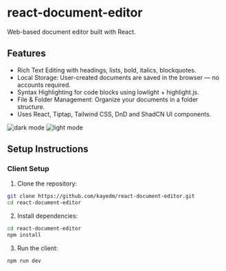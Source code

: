 #  react-document-editor

Web-based document editor built with React. 

## Features
- Rich Text Editing with headings, lists, bold, italics, blockquotes.
- Local Storage: User-created documents are saved in the browser — no accounts required.
- Syntax Highlighting for code blocks using lowlight + highlight.js.
- File & Folder Management: Organize your documents in a folder structure.
- Uses React, Tiptap, Tailwind CSS, DnD and ShadCN UI components.
  
![dark mode](https://github.com/user-attachments/assets/ae7ca423-fa35-4071-b628-422f7e73aeba)
![light mode](https://github.com/user-attachments/assets/16c4d9c1-211d-4213-81e6-135ff8b44ced)


## Setup Instructions

###  Client Setup

1. Clone the repository:
```bash
git clone https://github.com/kayedm/react-document-editor.git
cd react-document-editor
```

2. Install dependencies:

 ```bash
 cd react-document-editor
 npm install
 ```

3. Run the client:

```bash
npm run dev
```
